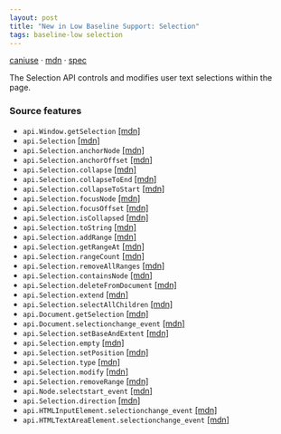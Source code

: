 ```yaml
---
layout: post
title: "New in Low Baseline Support: Selection"
tags: baseline-low selection
---
```


[caniuse](https://caniuse.com/?search=selection-api) · [mdn](https://developer.mozilla.org/en-US/search?q=Selection) · [spec](https://w3c.github.io/selection-api/)

The Selection API controls and modifies user text selections within the page.

### Source features

- ``api.Window.getSelection`` [[mdn]](https://developer.mozilla.org/en-US/search?q=api.Window.getSelection)
- ``api.Selection`` [[mdn]](https://developer.mozilla.org/en-US/search?q=api.Selection)
- ``api.Selection.anchorNode`` [[mdn]](https://developer.mozilla.org/en-US/search?q=api.Selection.anchorNode)
- ``api.Selection.anchorOffset`` [[mdn]](https://developer.mozilla.org/en-US/search?q=api.Selection.anchorOffset)
- ``api.Selection.collapse`` [[mdn]](https://developer.mozilla.org/en-US/search?q=api.Selection.collapse)
- ``api.Selection.collapseToEnd`` [[mdn]](https://developer.mozilla.org/en-US/search?q=api.Selection.collapseToEnd)
- ``api.Selection.collapseToStart`` [[mdn]](https://developer.mozilla.org/en-US/search?q=api.Selection.collapseToStart)
- ``api.Selection.focusNode`` [[mdn]](https://developer.mozilla.org/en-US/search?q=api.Selection.focusNode)
- ``api.Selection.focusOffset`` [[mdn]](https://developer.mozilla.org/en-US/search?q=api.Selection.focusOffset)
- ``api.Selection.isCollapsed`` [[mdn]](https://developer.mozilla.org/en-US/search?q=api.Selection.isCollapsed)
- ``api.Selection.toString`` [[mdn]](https://developer.mozilla.org/en-US/search?q=api.Selection.toString)
- ``api.Selection.addRange`` [[mdn]](https://developer.mozilla.org/en-US/search?q=api.Selection.addRange)
- ``api.Selection.getRangeAt`` [[mdn]](https://developer.mozilla.org/en-US/search?q=api.Selection.getRangeAt)
- ``api.Selection.rangeCount`` [[mdn]](https://developer.mozilla.org/en-US/search?q=api.Selection.rangeCount)
- ``api.Selection.removeAllRanges`` [[mdn]](https://developer.mozilla.org/en-US/search?q=api.Selection.removeAllRanges)
- ``api.Selection.containsNode`` [[mdn]](https://developer.mozilla.org/en-US/search?q=api.Selection.containsNode)
- ``api.Selection.deleteFromDocument`` [[mdn]](https://developer.mozilla.org/en-US/search?q=api.Selection.deleteFromDocument)
- ``api.Selection.extend`` [[mdn]](https://developer.mozilla.org/en-US/search?q=api.Selection.extend)
- ``api.Selection.selectAllChildren`` [[mdn]](https://developer.mozilla.org/en-US/search?q=api.Selection.selectAllChildren)
- ``api.Document.getSelection`` [[mdn]](https://developer.mozilla.org/en-US/search?q=api.Document.getSelection)
- ``api.Document.selectionchange_event`` [[mdn]](https://developer.mozilla.org/en-US/search?q=api.Document.selectionchange_event)
- ``api.Selection.setBaseAndExtent`` [[mdn]](https://developer.mozilla.org/en-US/search?q=api.Selection.setBaseAndExtent)
- ``api.Selection.empty`` [[mdn]](https://developer.mozilla.org/en-US/search?q=api.Selection.empty)
- ``api.Selection.setPosition`` [[mdn]](https://developer.mozilla.org/en-US/search?q=api.Selection.setPosition)
- ``api.Selection.type`` [[mdn]](https://developer.mozilla.org/en-US/search?q=api.Selection.type)
- ``api.Selection.modify`` [[mdn]](https://developer.mozilla.org/en-US/search?q=api.Selection.modify)
- ``api.Selection.removeRange`` [[mdn]](https://developer.mozilla.org/en-US/search?q=api.Selection.removeRange)
- ``api.Node.selectstart_event`` [[mdn]](https://developer.mozilla.org/en-US/search?q=api.Node.selectstart_event)
- ``api.Selection.direction`` [[mdn]](https://developer.mozilla.org/en-US/search?q=api.Selection.direction)
- ``api.HTMLInputElement.selectionchange_event`` [[mdn]](https://developer.mozilla.org/en-US/search?q=api.HTMLInputElement.selectionchange_event)
- ``api.HTMLTextAreaElement.selectionchange_event`` [[mdn]](https://developer.mozilla.org/en-US/search?q=api.HTMLTextAreaElement.selectionchange_event)
